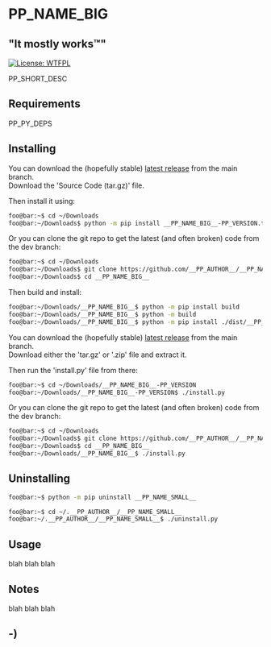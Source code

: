<!----------------------------------------------------------------------------->
<!-- Project : __PP_NAME_BIG__                                 /          \  -->
<!-- Filename: README.md                                      |     ()     | -->
<!-- Date    : __PP_DATE__                                    |            | -->
<!-- Author  : __PP_AUTHOR__                                  |   \____/   | -->
<!-- License : __PP_LICENSE__                                  \          /  -->
<!----------------------------------------------------------------------------->

# __PP_NAME_BIG__

## "It mostly works™"
[![License: WTFPL](https://img.shields.io/badge/License-WTFPL-brightgreen.svg)](http://www.wtfpl.net/about/)

<!-- __RM_SHORT_DESC_START__ -->
PP_SHORT_DESC
<!-- __RM_SHORT_DESC_END__ -->

<!-- ![Screenshot](README/screenshot.jpg) -->

## Requirements
<!-- __RM_PY_DEPS_START__ -->
PP_PY_DEPS
<!-- __RM_PY_DEPS_END__ -->

## Installing
<!-- __RM_MOD_START__ -->
You can download the (hopefully stable)
[latest release](https://github.com/__PP_AUTHOR__/__PP_NAME_BIG__/releases/latest)
from the main branch.<br>
Download the 'Source Code (tar.gz)' file.

Then install it using:
```bash
foo@bar:~$ cd ~/Downloads
foo@bar:~/Downloads$ python -m pip install __PP_NAME_BIG__-PP_VERSION.tar.gz
```
Or you can clone the git repo to get the latest (and often broken) code from the 
dev branch:
```bash
foo@bar:~$ cd ~/Downloads
foo@bar:~/Downloads$ git clone https://github.com/__PP_AUTHOR__/__PP_NAME_BIG__
foo@bar:~/Downloads$ cd __PP_NAME_BIG__
```
Then build and install:
```bash
foo@bar:~/Downloads/__PP_NAME_BIG__$ python -m pip install build
foo@bar:~/Downloads/__PP_NAME_BIG__$ python -m build
foo@bar:~/Downloads/__PP_NAME_BIG__$ python -m pip install ./dist/__PP_NAME_SMALL__-PP_VERSION.tar.gz
```
<!-- __RM_MOD_END__ -->
<!-- __RM_APP_START__ -->
You can download the (hopefully stable)
[latest release](https://github.com/__PP_AUTHOR__/__PP_NAME_BIG__/releases/latest)
from the main branch.<br>
Download either the 'tar.gz' or '.zip' file and extract it.

Then run the 'install.py' file from there:
```bash
foo@bar:~$ cd ~/Downloads/__PP_NAME_BIG__-PP_VERSION
foo@bar:~/Downloads/__PP_NAME_BIG__-PP_VERSION$ ./install.py
```

Or you can clone the git repo to get the latest (and often broken) code from the
dev branch:
```bash
foo@bar:~$ cd ~/Downloads
foo@bar:~/Downloads$ git clone https://github.com/__PP_AUTHOR__/__PP_NAME_BIG__
foo@bar:~/Downloads$ cd __PP_NAME_BIG__
foo@bar:~/Downloads/__PP_NAME_BIG__$ ./install.py
```
<!-- __RM_APP_END__ -->

## Uninstalling
<!-- __RM_MOD_START__ -->
```bash
foo@bar:~$ python -m pip uninstall __PP_NAME_SMALL__
```
<!-- __RM_MOD_END__ -->
<!-- __RM_APP_START__ -->
```bash
foo@bar:~$ cd ~/.__PP_AUTHOR__/__PP_NAME_SMALL__
foo@bar:~/.__PP_AUTHOR__/__PP_NAME_SMALL__$ ./uninstall.py
```
<!-- __RM_APP_END__ -->

## Usage
blah blah blah

## Notes
blah blah blah

## -)
<!-- -) -->
